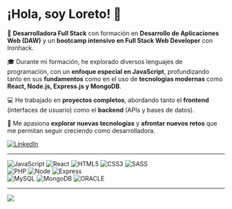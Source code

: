 # ¡Hola, soy Loreto! 👋  

🌟 **Desarrolladora Full Stack** con formación en **Desarrollo de Aplicaciones Web (DAW)** y un **bootcamp intensivo en Full Stack Web Developer** con Ironhack.  

🎓 Durante mi formación, he explorado diversos lenguajes de programación, con un **enfoque especial en JavaScript**, profundizando tanto en sus **fundamentos** como en el uso de **tecnologías modernas** como **React, Node.js, Express.js y MongoDB**.  

💻 He trabajado en **proyectos completos**, abordando tanto el **frontend** (interfaces de usuario) como el **backend** (APIs y bases de datos).  

🚀 Me apasiona **explorar nuevas tecnologías** y **afrontar nuevos retos** que me permitan seguir creciendo como desarrolladora.  


[![LinkedIn](https://img.shields.io/badge/LinkedIn-%230077B5.svg?logo=linkedin&logoColor=white)](https://linkedin.com/in/loreto-garde) 

--- 
![JavaScript](https://img.shields.io/badge/javascript-%23323330.svg?style=for-the-badge&logo=javascript&logoColor=%23F7DF1E)
![React](https://img.shields.io/badge/React-20232A?style=for-the-badge&logo=react&logoColor=61DAFB)
![HTML5](https://img.shields.io/badge/html5-%23E34F26.svg?style=for-the-badge&logo=html5&logoColor=white) 
![CSS3](https://img.shields.io/badge/css3-%231572B6.svg?style=for-the-badge&logo=css3&logoColor=white) 
![SASS](https://img.shields.io/badge/SASS-hotpink.svg?style=for-the-badge&logo=SASS&logoColor=white)  
![PHP](https://img.shields.io/badge/php-%23777BB4.svg?style=for-the-badge&logo=php&logoColor=white)
![Node](https://img.shields.io/badge/Node.js-43853D?style=for-the-badge&logo=node.js&logoColor=white)
![Express](https://img.shields.io/badge/Express.js-404D59?style=for-the-badge)  
![MySQL](https://img.shields.io/badge/mysql-4479A1.svg?style=for-the-badge&logo=mysql&logoColor=white)
![MongoDB](https://img.shields.io/badge/MongoDB-4EA94B?style=for-the-badge&logo=mongodb&logoColor=white)
![ORACLE](https://img.shields.io/badge/Oracle-F80000?style=for-the-badge&logo=Oracle&logoColor=white)  


---
[![](https://visitcount.itsvg.in/api?id=loret0g&icon=0&color=0)](https://visitcount.itsvg.in)
